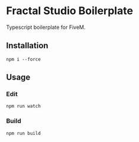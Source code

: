 # Fractal Studio Boilerplate
Typescript boilerplate for FiveM.

## Installation
`npm i --force`

## Usage
### Edit
`npm run watch`
### Build
`npm run build`

